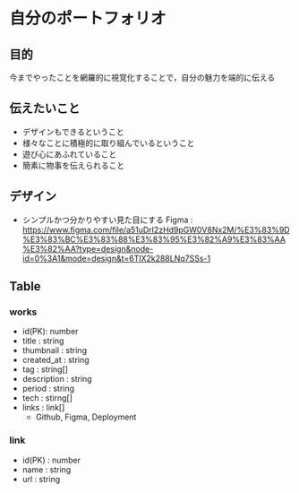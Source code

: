 # 自分のポートフォリオ

## 目的

今までやったことを網羅的に視覚化することで，自分の魅力を端的に伝える

## 伝えたいこと

- デザインもできるということ
- 様々なことに積極的に取り組んでいるということ
- 遊び心にあふれていること
- 簡素に物事を伝えられること

## デザイン

- シンプルかつ分かりやすい見た目にする
  Figma : https://www.figma.com/file/a51uDrI2zHd9pGW0V8Nx2M/%E3%83%9D%E3%83%BC%E3%83%88%E3%83%95%E3%82%A9%E3%83%AA%E3%82%AA?type=design&node-id=0%3A1&mode=design&t=6TlX2k288LNq7SSs-1

## Table

### works

- id(PK): number
- title : string
- thumbnail : string
- created_at : string
- tag : string[]
- description : string
- period : string
- tech : stirng[]
- links : link[]
  - Github, Figma, Deployment

### link

- id(PK) : number
- name : string
- url : string
